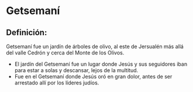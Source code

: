 # Getsemaní

## Definición: 

Getsemaní fue un jardín de árboles de  olivo, al este de Jersualén más allá del valle Cedrón y cerca del Monte de los Olivos.

* El jardín del Getsemaní fue un lugar donde Jesús y sus seguidores iban para estar a solas y descansar, lejos de la multitud.
* Fue en el Getsemaní donde Jesús oró en gran dolor, antes de ser arrestado allí por los líderes judíos.

